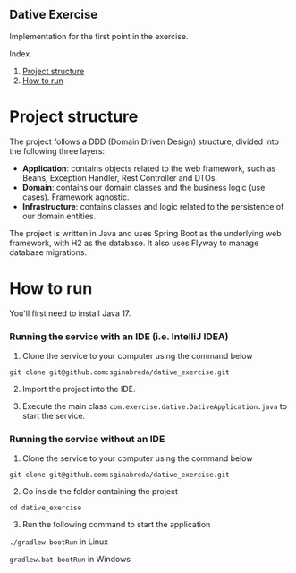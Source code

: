 ## Dative Exercise

Implementation for the first point in the exercise.

Index
1) [Project structure](#project-structure)
2) [How to run](#how-to-run)

# Project structure

The project follows a DDD (Domain Driven Design) structure, divided into the following three layers:
- **Application**: contains objects related to the web framework, such as Beans, Exception Handler, Rest Controller and DTOs.
- **Domain**: contains our domain classes and the business logic (use cases). Framework agnostic.
- **Infrastructure**: contains classes and logic related to the persistence of our domain entities.

The project is written in Java and uses Spring Boot as the underlying web framework, with H2 as the database.
It also uses Flyway to manage database migrations.

# How to run

You'll first need to install Java 17.

### Running the service with an IDE (i.e. IntelliJ IDEA)

1) Clone the service to your computer using the command below

``git clone git@github.com:sginabreda/dative_exercise.git``

2) Import the project into the IDE.

3) Execute the main class `com.exercise.dative.DativeApplication.java` to start the service.

### Running the service without an IDE

1) Clone the service to your computer using the command below

``git clone git@github.com:sginabreda/dative_exercise.git``

2) Go inside the folder containing the project

``cd dative_exercise``

3) Run the following command to start the application

``./gradlew bootRun`` in Linux

``gradlew.bat bootRun`` in Windows